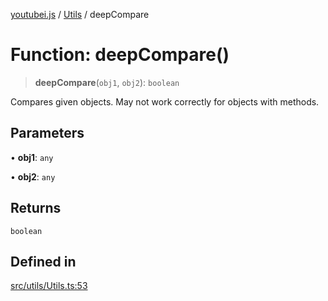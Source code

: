 [youtubei.js](../../../README.md) / [Utils](../README.md) / deepCompare

# Function: deepCompare()

> **deepCompare**(`obj1`, `obj2`): `boolean`

Compares given objects. May not work correctly for
objects with methods.

## Parameters

• **obj1**: `any`

• **obj2**: `any`

## Returns

`boolean`

## Defined in

[src/utils/Utils.ts:53](https://github.com/LuanRT/YouTube.js/blob/eb21af33db708f0355f4fb15881f5d4fabc7b06c/src/utils/Utils.ts#L53)
